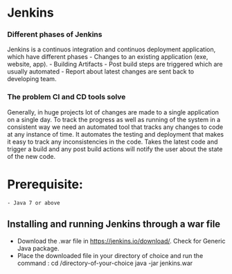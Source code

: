 # Jenkins

### Different phases of Jenkins

Jenkins is a continuos integration and continuos deployment application, which have different phases
    - Changes to an existing application (exe, website, app).
    - Building Artifacts
    - Post build steps are triggered which are usually automated
    - Report about latest changes are sent back to developing team.

### The problem CI and CD tools solve

Generally, in huge projects lot of changes are made to a single application on a single day. To track the progress as well as running of the system in a consistent way we need an automated tool that tracks any changes to code at any instance of time. It automates the testing and deployment that makes it easy to track any inconsistencies in the code. 
    Takes the latest code and trigger a build and any post build actions will notify the user about the state of the new code.

# Prerequisite:
    - Java 7 or above

## Installing and running Jenkins through a war file

 - Download the .war file in <link>https://jenkins.io/download/</link>. Check for Generic Java package.
 - Place the downloaded file in your directory of choice and run the command :
        cd /directory-of-your-choice
        java -jar jenkins.war